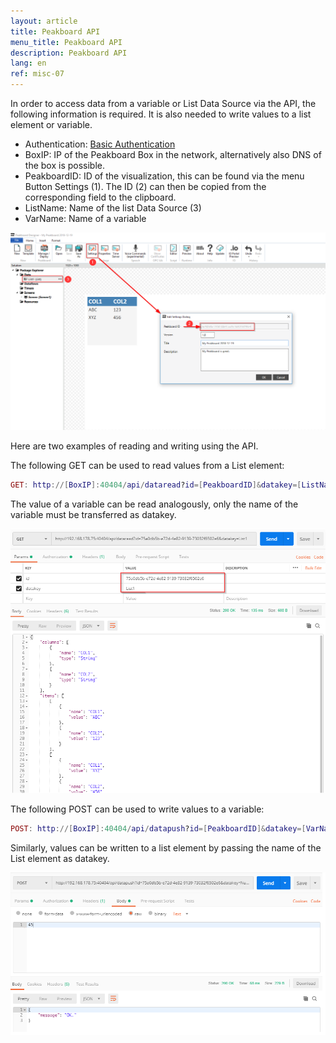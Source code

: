```yaml
---
layout: article
title: Peakboard API
menu_title: Peakboard API
description: Peakboard API
lang: en
ref: misc-07
---
```


In order to access data from a variable or List Data Source via the API, the following information is required. It is also needed to write values to a list element or variable.

* Authentication: [Basic Authentication](https://en.wikipedia.org/wiki/Basic_access_authentication)
* BoxIP: IP of the Peakboard Box in the network, alternatively also DNS of the box is possible.
* PeakboardID: ID of the visualization, this can be found via the menu Button Settings (1). The ID (2) can then be copied from the corresponding field to the clipboard.
* ListName: Name of the list Data Source (3)
* VarName: Name of a variable

![API01](/assets/images/misc/API/API01.png)

Here are two examples of reading and writing using the API. 

The following GET can be used to read values from a List element:

```lua
GET: http://[BoxIP]:40404/api/dataread?id=[PeakboardID]&datakey=[ListName]
```

The value of a variable can be read analogously, only the name of the variable must be transferred as datakey.

![API02](/assets/images/misc/API/API02.png)

The following POST can be used to write values to a variable:

```lua
POST: http://[BoxIP]:40404/api/datapush?id=[PeakboardID]&datakey=[VarName]
```

Similarly, values can be written to a list element by passing the name of the List element as datakey.

![API03](/assets/images/misc/API/API03.png)